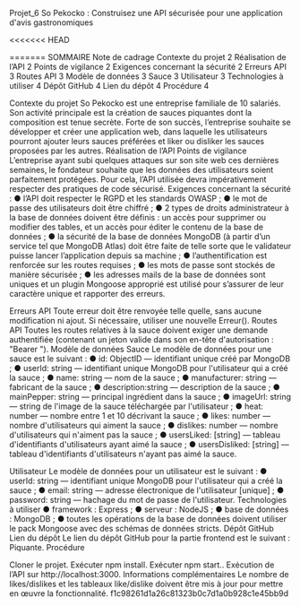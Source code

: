 Projet_6
So Pekocko : Construisez une API sécurisée pour une application d'avis gastronomiques

<<<<<<< HEAD

======= SOMMAIRE Note de cadrage Contexte du projet 2 Réalisation de l’API 2 Points de vigilance 2 Exigences concernant la sécurité 2 Erreurs API 3 Routes API 3 Modèle de données 3 Sauce 3 Utilisateur 3 Technologies à utiliser 4 Dépôt GitHub 4 Lien du dépôt 4 Procédure 4

Contexte du projet So Pekocko est une entreprise familiale de 10 salariés. Son activité principale est la création de sauces piquantes dont la composition est tenue secrète. Forte de son succès, l’entreprise souhaite se développer et créer une application web, dans laquelle les utilisateurs pourront ajouter leurs sauces préférées et liker ou disliker les sauces proposées par les autres. Réalisation de l’API Points de vigilance L’entreprise ayant subi quelques attaques sur son site web ces dernières semaines, le fondateur souhaite que les données des utilisateurs soient parfaitement protégées. Pour cela, l’API utilisée devra impérativement respecter des pratiques de code sécurisé. Exigences concernant la sécurité : ● l’API doit respecter le RGPD et les standards OWASP ; ● le mot de passe des utilisateurs doit être chiffré ; ● 2 types de droits administrateur à la base de données doivent être définis : un accès pour supprimer ou modifier des tables, et un accès pour éditer le contenu de la base de données ; ● la sécurité de la base de données MongoDB (à partir d’un service tel que MongoDB Atlas) doit être faite de telle sorte que le validateur puisse lancer l’application depuis sa machine ; ● l’authentification est renforcée sur les routes requises ; ● les mots de passe sont stockés de manière sécurisée ; ● les adresses mails de la base de données sont uniques et un plugin Mongoose approprié est utilisé pour s’assurer de leur caractère unique et rapporter des erreurs.

Erreurs API Toute erreur doit être renvoyée telle quelle, sans aucune modification ni ajout. Si nécessaire, utiliser une nouvelle Erreur(). Routes API Toutes les routes relatives à la sauce doivent exiger une demande authentifiée (contenant un jeton valide dans son en-tête d'autorisation : "Bearer "). Modèle de données Sauce Le modèle de données pour une sauce est le suivant : ● id: ​ObjectID​ — identifiant unique créé par MongoDB ; ● userId: ​string​ — identifiant unique MongoDB pour l'utilisateur qui a créé la sauce ; ● name: ​string​ — nom de la sauce ; ● manufacturer: ​string​ — fabricant de la sauce ; ● description: ​string​ — description de la sauce ; ● mainPepper: ​string​ — principal ingrédient dans la sauce ; ● imageUrl: ​string​ — string de l'image de la sauce téléchargée par l'utilisateur ; ● heat: ​number​ — nombre entre 1 et 10 décrivant la sauce ; ● likes: ​number​ — nombre d'utilisateurs qui aiment la sauce ; ● dislikes: ​number​ — nombre d'utilisateurs qui n'aiment pas la sauce ; ● usersLiked: ​[string]​ — tableau d'identifiants d'utilisateurs ayant aimé la sauce ; ● usersDisliked: ​[string]​ — tableau d'identifiants d'utilisateurs n'ayant pas aimé la sauce.

Utilisateur Le modèle de données pour un utilisateur est le suivant : ● userId: ​string​ — identifiant unique MongoDB pour l'utilisateur qui a créé la sauce ; ● email: ​string​ — adresse électronique de l'utilisateur [unique] ; ● password: ​string​ — hachage du mot de passe de l'utilisateur. Technologies à utiliser ● framework : Express ; ● serveur : NodeJS ; ● base de données : MongoDB ; ● toutes les opérations de la base de données doivent utiliser le pack Mongoose avec des schémas de données stricts. Dépôt GitHub Lien du dépôt Le lien du dépôt GitHub pour la partie frontend est le suivant : ​Piquante​. Procédure

Cloner le projet.
Exécuter npm install.
Exécuter npm start..
Exécution de l’API sur ​http://localhost:3000​. Informations complémentaires Le nombre de likes/dislikes et les tableaux like/dislike doivent être mis à jour pour mettre en œuvre la fonctionnalité.
f1c98261d1a26c81323b0c7d1a0b928c1e45bb9d

